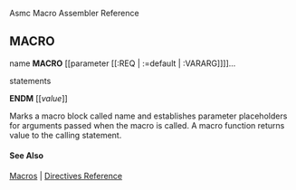 Asmc Macro Assembler Reference

## MACRO

name **MACRO** [[parameter [[:REQ | :=default | :VARARG]]]]...

statements

**ENDM** [[_value_]]

Marks a macro block called name and establishes parameter placeholders for arguments passed when the macro is called. A macro function returns value to the calling statement.

#### See Also

[Macros](macros.md) | [Directives Reference](readme.md)
